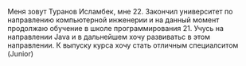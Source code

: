 Меня зовут Туранов Исламбек, мне 22. 
Закончил университет по направлению компьютерной инженерии и на данный момент продолжаю обучение в школе программирования 21.
Учусь на направлении Java и в дальнейшем хочу развиватьс в этом направлении.
К выпуску курса хочу стать отличным специалситом (Junior)
